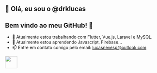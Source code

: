 ## 👋 Olá, eu sou o @drklucas
## Bem vindo ao meu GitHub! 👋 

- 🔭 Atualmente estou trabalhando com Flutter, Vue.js, Laravel e MySQL.
- 🌱 Atualmente estou aprendendo Javascript, Firebase...
- 📫 Entre em contato comigo pelo email: lucasnevesp@outlook.com

<img src="https://cdn.jsdelivr.net/gh/devicons/devicon/icons/android/android-original.svg" height=40 width=40/>
